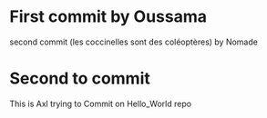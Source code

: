 # First commit by Oussama
second commit (les coccinelles sont des coléoptères) by Nomade

# Second to commit
This is Axl trying to Commit on Hello_World repo